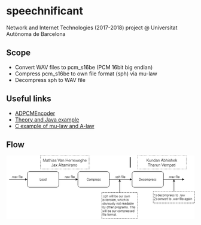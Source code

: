 # speechnificant
Network and Internet Technologies (2017-2018) project @ Universitat Autònoma de Barcelona

## Scope
* Convert WAV files to pcm_s16be (PCM 16bit big endian)
* Compress pcm_s16be to own file format (sph) via mu-law
* Decompress sph to WAV file

## Useful links
* [ADPCMEncoder](https://github.com/sammarshallou/ouaudioapplets/blob/master/src/uk/ac/open/audio/adpcm/ADPCMEncoder.java#L68)
* [Theory and Java example](https://www.developer.com/java/other/article.php/3286861/Java-Sound-Compressing-Audio-with-mu-Law-Encoding.htm)
* [C example of mu-law and A-law](https://www.codeproject.com/Articles/14237/Using-the-G-standard)

## Flow
![alt text](https://github.com/mathiasvh/speechnificant/blob/master/SpeechnificantFlow.png "Strategy")
